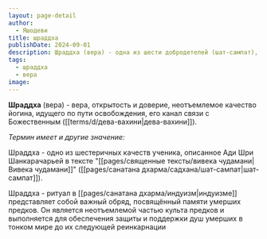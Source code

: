 ```yaml
---
layout: page-detail
author:
  - Яшодеви
title: шраддха
publishDate: 2024-09-01
description: Шраддха (вера) - одна из шести добродетелей (шат-сампат), вера, открытость и доверие, неотъемлемое качество йогина, идущего по пути освобождения, его канал связи с Божественным (дева-вахини);
tags:
  - шраддха
  - вера
image:
---
```

**Шраддха** (вера) - вера, открытость и доверие, неотъемлемое качество йогина, идущего по пути освобождения, его канал связи с Божественным ([[terms/d/дева-вахини|дева-вахини]]).

*Термин имеет и другие значение:*

Шраддха - одно из шестеричных качеств ученика, описанное Ади Шри Шанкарачарьей в тексте "[[pages/священные тексты/вивека чудамани|Вивека чудамани]]" ([[pages/санатана дхарма/садхана/шат-сампат|шат-сампат]]).

Шраддха - ритуал в [[pages/санатана дхарма/индуизм|индуизме]] представляет собой важный обряд, посвящённый памяти умерших предков. Он является неотъемлемой частью культа предков и выполняется для обеспечения защиты и поддержки душ умерших в тонком мире до их следующей реинкарнации

